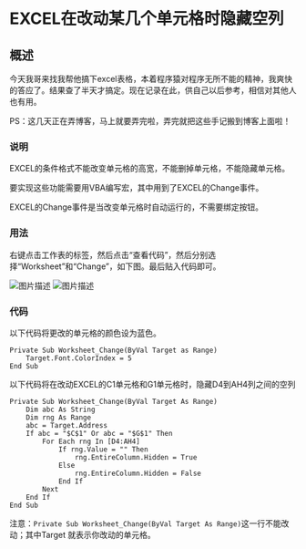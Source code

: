 [^_^]: # ( -*- coding: utf-8 -*-)
[^_^]: # ( @Author: yang zhou)
[^_^]: # ( @Date:   2018-02-10 12:35:26)
[^_^]: # ( @Last modified by:   yang zhou)
[^_^]: # ( @Last Modified time: 2018-02-10 12:35:37)

# EXCEL在改动某几个单元格时隐藏空列 #

## 概述 ##

今天我哥来找我帮他搞下excel表格，本着程序猿对程序无所不能的精神，我爽快的答应了。结果查了半天才搞定。现在记录在此，供自己以后参考，相信对其他人也有用。

PS：这几天正在弄博客，马上就要弄完啦，弄完就把这些手记搬到博客上面啦！

### 说明 ###

EXCEL的条件格式不能改变单元格的高宽，不能删掉单元格，不能隐藏单元格。

要实现这些功能需要用VBA编写宏，其中用到了EXCEL的Change事件。

EXCEL的Change事件是当改变单元格时自动运行的，不需要绑定按钮。

### 用法 ###

右键点击工作表的标签，然后点击“查看代码”，然后分别选择“Worksheet”和“Change”，如下图。最后贴入代码即可。

![图片描述][1]
![图片描述][2]

### 代码 ###

以下代码将更改的单元格的颜色设为蓝色。

```
Private Sub Worksheet_Change(ByVal Target as Range) 
    Target.Font.ColorIndex = 5 
End Sub
```

以下代码将在改动EXCEL的C1单元格和G1单元格时，隐藏D4到AH4列之间的空列

```
Private Sub Worksheet_Change(ByVal Target As Range)
    Dim abc As String
    Dim rng As Range
    abc = Target.Address
    If abc = "$C$1" Or abc = "$G$1" Then
        For Each rng In [D4:AH4]
            If rng.Value = "" Then
                rng.EntireColumn.Hidden = True
            Else
                rng.EntireColumn.Hidden = False
            End If
        Next
    End If
End Sub
```

注意：`Private Sub Worksheet_Change(ByVal Target As Range)`这一行不能改动；其中Target 就表示你改动的单元格。


  [1]: //img.mukewang.com/5a733e930001454203480395.jpg
  [2]: //img.mukewang.com/5a733caa00016c2608480153.jpg
